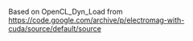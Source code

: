 Based on OpenCL_Dyn_Load from https://code.google.com/archive/p/electromag-with-cuda/source/default/source